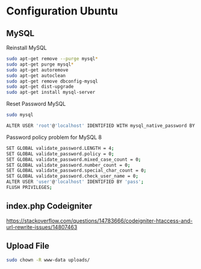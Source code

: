 # Configuration Ubuntu

## MySQL
Reinstall MySQL
```bash
sudo apt-get remove --purge mysql*
sudo apt-get purge mysql*
sudo apt-get autoremove
sudo apt-get autoclean
sudo apt-get remove dbconfig-mysql
sudo apt-get dist-upgrade
sudo apt-get install mysql-server
```
Reset Password MySQL
```bash
sudo mysql
```
```bash
ALTER USER 'root'@'localhost' IDENTIFIED WITH mysql_native_password BY 'root';
```
Password policy problem for MySQL 8
```bash
SET GLOBAL validate_password.LENGTH = 4;
SET GLOBAL validate_password.policy = 0;
SET GLOBAL validate_password.mixed_case_count = 0;
SET GLOBAL validate_password.number_count = 0;
SET GLOBAL validate_password.special_char_count = 0;
SET GLOBAL validate_password.check_user_name = 0;
ALTER USER 'user'@'localhost' IDENTIFIED BY 'pass';
FLUSH PRIVILEGES;
```


## index.php Codeigniter
https://stackoverflow.com/questions/14783666/codeigniter-htaccess-and-url-rewrite-issues/14807463

## Upload File
```bash
sudo chown -R www-data uploads/
```
